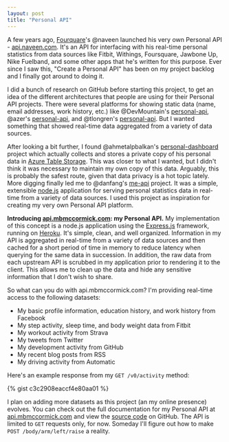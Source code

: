 ```yaml
---
layout: post
title: "Personal API"
---
```


A few years ago, [Fourquare](http://foursquare.com)'s @naveen launched his very own Personal API - [api.naveen.com](http://api.naveen.com). It's an API for interfacing with his real-time personal statistics from data sources like Fitbit, Withings, Foursquare, Jawbone Up, Nike Fuelband, and some other apps that he's written for this purpose. Ever since I saw this, "Create a Personal API" has been on my project backlog and I finally got around to doing it.

I did a bunch of research on GitHub before starting this project, to get an idea of the different architectures that people are using for their Personal API projects. There were several platforms for showing static data (name, email addresses, work history, etc.) like @DevMountain's [personal-api](http://github.com/DevMountain/personal-api), @azer's [personal-api](http://github.com/azer/personal-api), and @tlongren's [personal-api](http://github.com/tlongren/personal-api). But I wanted something that showed real-time data aggregated from a variety of data sources.

After looking a bit further, I found @ahmetalpbalkan's [personal-dashboard](http://github.com/ahmetalpbalkan/personal-dashboard) project which actually collects and stores a private copy of his personal data in [Azure Table Storage](http://azure.microsoft.com/en-us/documentation/services/storage/). This was closer to what I wanted, but I didn't think it was necessary to maintain my own copy of this data. Arguably, this is probably the safest route, given that data privacy is a hot topic lately. More digging finally led me to @danfang's [me-api](http://github.com/danfang/me-api) project. It was a simple, extensible [node.js](http://nodejs.org/) application for serving personal statistics data in real-time from a variety of data sources. I used this project as inspiration for creating my very own Personal API platform.

**Introducing [api.mbmccormick.com](http://api.mbmccormick.com): my Personal API.** My implementation of this concept is a node.js application using the [Express.js](http://expressjs.com/) framework, running on [Heroku](http://heroku.com). It's simple, clean, and well organized. Information in my API is aggregated in real-time from a variety of data sources and then cached for a short period of time in memory to reduce latency when querying for the same data in succession. In addition, the raw data from each upstream API is scrubbed in my application prior to rendering it to the client. This allows me to clean up the data and hide any sensitive information that I don't wish to share.

So what can you do with api.mbmccormick.com? I'm providing real-time access to the following datasets:

*  My basic profile information, education history, and work history from Facebook
*  My step activity, sleep time, and body weight data from Fitbit
*  My workout activity from Strava
*  My tweets from Twitter
*  My development activity from GitHub
*  My recent blog posts from RSS
*  My driving activity from Automatic

Here's an example response from my `GET /v0/activity` method:

{% gist c3c2908eaccf4e80aa01 %}

I plan on adding more datasets as this project (an my online presence) evolves. You can check out the full documentation for my Personal API at [api.mbmccormick.com](http://api.mbmccormick.com) and view the [source code](http://github.com/mbmccormick/api) on GitHub. The API is limited to `GET` requests only, for now. Someday I'll figure out how to make `POST /body/arm/left/raise` a reality.
